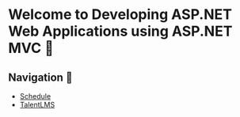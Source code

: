 # Welcome to Developing ASP.NET Web Applications using ASP.NET MVC 🚀

## Navigation 🧭

* [Schedule](https://docs.google.com/spreadsheets/d/1QfQlzF1qtrpWC7tX2fTUYQcfajz1uUwR/edit?usp=sharing&ouid=106882451429375923930&rtpof=true&sd=true)
* [TalentLMS](https://academyforprogramming-seavusedu.talentlms.com/index)

